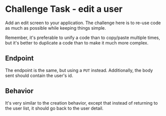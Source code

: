 # Challenge Task - edit a user

Add an edit screen to your application. The challenge here is to re-use code as much as possible while keeping things simple.

Remember, it's preferable to unify a code than to copy/paste multiple times, but it's better to duplicate a code than to make it much more complex.

## Endpoint

The endpoint is the same, but using a `PUT` instead. Additionally, the body sent should contain the user's id.

## Behavior

It's very similar to the creation behavior, except that instead of returning to the user list, it should go back to the user detail.